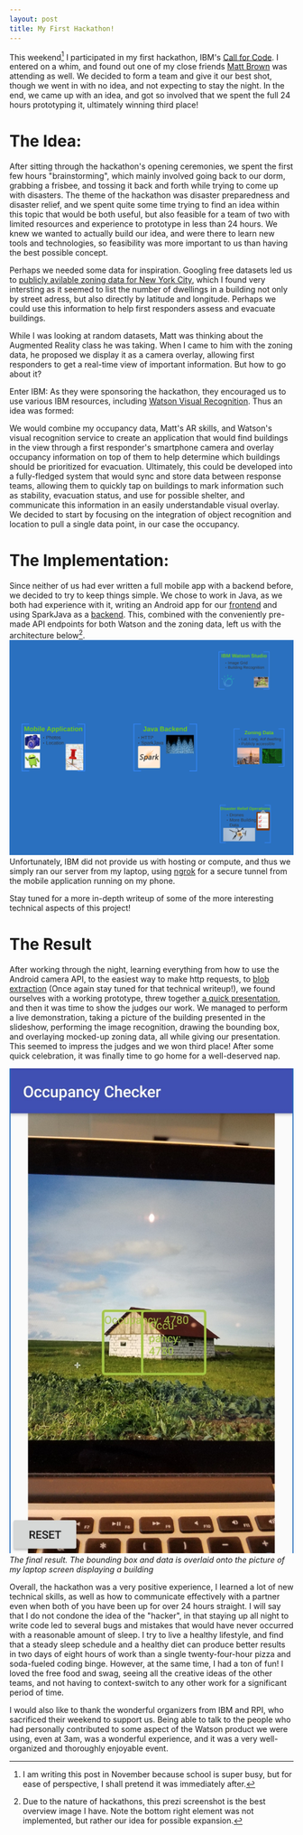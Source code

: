 ```yaml
---
layout: post
title: My First Hackathon!
---
```

This weekend[^1] I participated in my first hackathon, IBM's [Call for
Code](https://callforcode.org/). I entered on a whim, and found out one of my
close friends [Matt Brown](https://github.com/mattyb5722) was attending as
well. We decided to form a team and give it our best shot, though we went in
with no idea, and not expecting to stay the night. In the end, we came up with
an idea, and got so involved that we spent the full 24 hours prototyping it,
ultimately winning third place!

# The Idea:

After sitting through the hackathon's opening ceremonies, we spent the first
few hours "brainstorming", which mainly involved going back to our dorm,
grabbing a frisbee, and tossing it back and forth while trying to come up
with disasters. The theme of the hackathon was disaster preparedness and
disaster relief, and we spent quite some time trying to find an idea within
this topic that would be both useful, but also feasible for a team of two
with limited resources and experience to prototype in less than 24 hours.
We knew we wanted to actually build our idea, and were there to learn new
tools and technologies, so feasibility was more important to us than having
the best possible concept. 

Perhaps we needed some data for inspiration.  Googling free datasets led us to
[publicly avilable zoning data for New York
City](https://data.cityofnewyork.us/Housing-Development/DOB-Certificate-Of-Occupancy/bs8b-p36w),
which I found very intersting as it seemed to list the number of dwellings in a
building not only by street adress, but also directly by latitude and
longitude. Perhaps we could use this information to help first responders
assess and evacuate buildings.

While I was looking at random datasets, Matt was thinking about the Augmented
Reality class he was taking. When I came to him with the zoning data, he
proposed we display it as a camera overlay, allowing first responders to get a
real-time view of important information. But how to go about it?

Enter IBM: As they were sponsoring the hackathon, they encouraged us to use
various IBM resources, including [Watson Visual
Recognition](https://www.ibm.com/watson/services/visual-recognition/). Thus an idea was formed:

We would combine my occupancy data, Matt's AR skills, and Watson's visual
recognition service to create an application that would find buildings in the
view through a first responder's smartphone camera and overlay occupancy
information on top of them to help determine which buildings should be
prioritized for evacuation. Ultimately, this could be developed into a
fully-fledged system that would sync and store data between response teams,
allowing them to quickly tap on buildings to mark information such as
stability, evacuation status, and use for possible shelter, and communicate
this information in an easily understandable visual overlay. We decided to
start by focusing on the integration of object recognition and location to
pull a single data point, in our case the occupancy.

# The Implementation:

Since neither of us had ever written a full mobile app with a backend before,
we decided to try to keep things simple. We chose to work in Java, as we
both had experience with it, writing an Android app for our
[frontend](https://github.com/mattyb5722/OCPC-Frontend) and using
SparkJava as a [backend](https://github.com/linkoep/OCPC-Backend).
This, combined with the conveniently pre-made API endpoints for both Watson and
the zoning data, left us with the architecture below[^2].
![architectural overview](../images/2018-09-16-Hackathon/architecture.png)
Unfortunately, IBM did not provide us with hosting or compute, and thus we
simply ran our server from my laptop, using [ngrok](https://ngrok.com/) for a
secure tunnel from the mobile application running on my phone.

Stay tuned for a more in-depth writeup of some of the more interesting
technical aspects of this project!

# The Result

After working through the night, learning everything from how to use the
Android camera API, to the easiest way to make http requests, to [blob
extraction](https://en.wikipedia.org/wiki/Connected-component_labeling) (Once
again stay tuned for that technical writeup!), we found ourselves with a
working prototype, threw together [a quick
presentation](http://prezi.com/i63c_wpkznnc/?utm_campaign=share&utm_medium=copy&rc=ex0share),
and then it was time to show the judges our work. We managed to perform a live
demonstration, taking a picture of the building presented in the slideshow,
performing the image recognition, drawing the bounding box, and overlaying
mocked-up zoning data, all while giving our presentation. This seemed to
impress the judges and we won third place! After some quick celebration, it was
finally time to go home for a well-deserved nap.

![The final demonstration](../images/2018-09-16-Hackathon/final.png)
*The final result. The bounding box and data is overlaid onto the picture of my laptop screen displaying a building*

Overall, the hackathon was a very positive experience, I learned a lot of new technical skills,
as well as how to communicate effectively with a partner even when both of you
have been up for over 24 hours straight. I will say that I do not condone the
idea of the "hacker", in that staying up all night to write code led to
several bugs and mistakes that would have never occurred with a reasonable
amount of sleep. I try to live a healthy lifestyle, and find that a steady
sleep schedule and a healthy diet can produce better results in two days of
eight hours of work than a single twenty-four-hour pizza and soda-fueled coding
binge. However, at the same time, I had a ton of fun! I loved the free food and swag, seeing all the creative ideas of the other teams, and not having to context-switch to any other work for a significant period of time. 

I would also like to thank the wonderful organizers from IBM and RPI, who
sacrificed their weekend to support us. Being able to talk to the people who
had personally contributed to some aspect of the Watson product we were using,
even at 3am, was a wonderful experience, and it was a very well-organized and
thoroughly enjoyable event.

[^1]: I am writing this post in November because school is  super busy, but for
	ease of perspective, I shall pretend it was immediately after.

[^2]: Due to the nature of hackathons, this prezi screenshot is the best
	overview image I have. Note the bottom right element was not implemented, but
	rather our idea for possible expansion.
